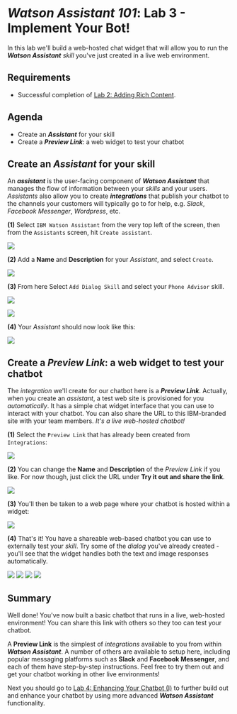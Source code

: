 # _**Watson Assistant 101**_: Lab 3 - Implement Your Bot!
In this lab we'll build a web-hosted chat widget that will allow you to run the _**Watson Assistant**_ _skill_ you've just created in a live web environment.

## Requirements
- Successful completion of [Lab 2: Adding Rich Content](../2-Images).

## Agenda
- Create an _**Assistant**_ for your skill
- Create a _**Preview Link**_: a web widget to test your chatbot

## Create an _**Assistant**_ for your skill
An _**assistant**_ is the user-facing component of _**Watson Assistant**_ that manages the flow of information between your _skills_ and your users. _Assistants_ also allow you to create _**integrations**_ that publish your chatbot to the channels your customers will typically go to for help, e.g. _Slack_, _Facebook Messenger_, _Wordpress_, etc.

**(1)** Select `IBM Watson Assistant` from the very top left of the screen, then from the `Assistants` screen, hit `Create assistant`.

![](./images/01-create-assistant.jpg)

**(2)** Add a **Name** and **Description** for your _Assistant_, and select `Create`.

![](./images/02-add-assistant.jpg)

**(3)** From here Select `Add Dialog Skill` and select your `Phone Advisor` skill.

![](./images/03-add-dialog-skill.jpg)

![](./images/04-add-existing-skill.jpg)

**(4)** Your _Assistant_ should now look like this:

![](./images/05-skill-added.jpg)

## Create a _**Preview Link**_: a web widget to test your chatbot
The _integration_ we'll create for our chatbot here is a _**Preview Link**_. Actually, when you create an _assistant_, a test web site is provisioned for you _automatically_. It has a simple chat widget interface that you can use to interact with your chatbot. You can also share the URL to this IBM-branded site with your team members. _It's a live web-hosted chatbot!_

**(1)** Select the `Preview Link` that has already been created from `Integrations`:

![](./images/06-select-preview-link.jpg)

**(2)** You can change the **Name** and **Description** of the _Preview Link_ if you like. For now though, just click the URL under **Try it out and share the link**.

![](./images/07-select-preview-url.jpg)

**(3)** You'll then be taken to a web page where your chatbot is hosted within a widget:

![](./images/08-select-preview-init.jpg)

**(4)** That's it! You have a shareable web-based chatbot you can use to externally test your _skill_. Try some of the _dialog_ you've already created - you'll see that the widget handles both the text and image responses automatically.

![](./images/09-preview-test1.jpg)
![](./images/10-preview-test2.jpg)
![](./images/11-preview-test3.jpg)
![](./images/12-preview-test4.jpg)

## Summary
Well done! You've now built a basic chatbot that runs in a live, web-hosted environment! You can share this link with others so they too can test your chatbot.

A **Preview Link** is the simplest of _integrations_ available to you from within _**Watson Assistant**_. A number of others are available to setup here, including popular messaging platforms such as **Slack** and **Facebook Messenger**, and each of them have step-by-step instructions. Feel free to try them out and get your chatbot working in other live environments!

Next you should go to [Lab 4: Enhancing Your Chatbot (I)](../4-Advanced1) to further build out and enhance your chatbot by using more advanced _**Watson Assistant**_ functionality.
